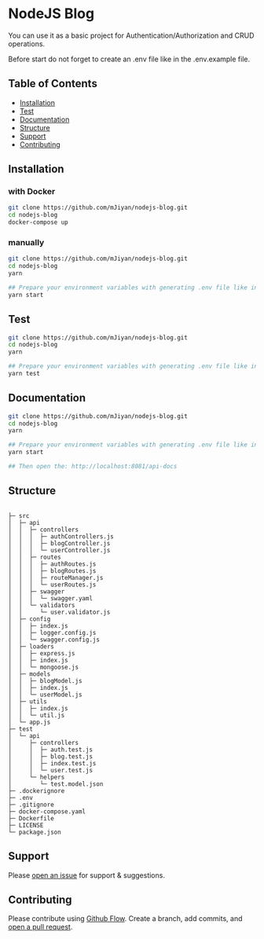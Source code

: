 # NodeJS Blog

You can use it as a basic project for Authentication/Authorization and CRUD operations. 

Before start do not forget to create an .env file like in the .env.example file.

## Table of Contents

- [Installation](#installation)
- [Test](#test)
- [Documentation](#documentation)
- [Structure](#structure)
- [Support](#support)
- [Contributing](#contributing)

## Installation
### with Docker
```sh
git clone https://github.com/mJiyan/nodejs-blog.git
cd nodejs-blog
docker-compose up
```

### manually
```sh
git clone https://github.com/mJiyan/nodejs-blog.git
cd nodejs-blog
yarn

## Prepare your environment variables with generating .env file like in the .env.example file
yarn start
```

## Test
```sh
git clone https://github.com/mJiyan/nodejs-blog.git
cd nodejs-blog
yarn

## Prepare your environment variables with generating .env file like in the .env.example file
yarn test
```


## Documentation
```sh
git clone https://github.com/mJiyan/nodejs-blog.git
cd nodejs-blog
yarn

## Prepare your environment variables with generating .env file like in the .env.example file
yarn start

## Then open the: http://localhost:8081/api-docs
```


## Structure
```

├─ src
│  ├─ api
│  │  ├─ controllers
│  │  │  ├─ authControllers.js
│  │  │  ├─ blogController.js
│  │  │  └─ userController.js
│  │  ├─ routes
│  │  │  ├─ authRoutes.js
│  │  │  ├─ blogRoutes.js
│  │  │  ├─ routeManager.js
│  │  │  └─ userRoutes.js
│  │  ├─ swagger
│  │  │  └─ swagger.yaml
│  │  └─ validators
│  │     └─ user.validator.js
│  ├─ config
│  │  ├─ index.js
│  │  ├─ logger.config.js
│  │  └─ swagger.config.js
│  ├─ loaders
│  │  ├─ express.js
│  │  ├─ index.js
│  │  └─ mongoose.js
│  ├─ models
│  │  ├─ blogModel.js
│  │  ├─ index.js
│  │  └─ userModel.js
│  ├─ utils
│  │  ├─ index.js
│  │  └─ util.js
│  └─ app.js
├─ test
│  └─ api
│     ├─ controllers
│     │  ├─ auth.test.js
│     │  ├─ blog.test.js
│     │  ├─ index.test.js
│     │  └─ user.test.js
│     └─ helpers
│        └─ test.model.json
├─ .dockerignore
├─ .env
├─ .gitignore
├─ docker-compose.yaml
├─ Dockerfile
├─ LICENSE
└─ package.json
```

## Support

Please [open an issue](https://github.com/mJiyan/nodejs-blog/issues) for support & suggestions.

## Contributing

Please contribute using [Github Flow](https://guides.github.com/introduction/flow/). Create a branch, add commits, and [open a pull request](https://github.com/mJiyan/nodejs-blog/compare).




